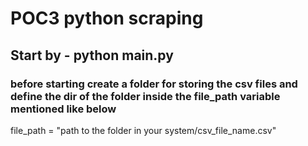 # POC3 python scraping

## Start by - python main.py
### before starting create a folder for storing the csv files and define the dir of the folder inside the file_path variable mentioned like below

file_path = "path to the folder in your system/csv_file_name.csv"
